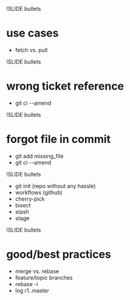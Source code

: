 !SLIDE bullets
# use cases #
* fetch vs. pull

!SLIDE bullets
# wrong ticket reference #
* git ci --amend

!SLIDE bullets
# forgot file in commit #
* git add missing_file
* git ci --amend

!SLIDE bullets
* git init (repo without any hassle)
* workflows (github)
* cherry-pick
* bisect
* stash
* stage

!SLIDE bullets
# good/best practices #
* merge vs. rebase
* feature/topic branches
* rebase -i
* log r1..master
